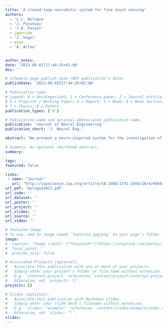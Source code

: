 ```yaml
---
title: 'A closed-loop neurobotic system for fine touch sensing'
authors:
  - 'L.L. Bologna'
  - 'J. Pinoteau'
  - 'J.B. Passot'
  - jgarrido
  - 'J. Vogel'
  - eros
  - 'A. Arleo'


author_notes:
date: '2013-08-01T17:44:35+01:00'
doi: ''

# Schedule page publish date (NOT publication's date).
publishDate: '2013-08-01T17:44:35+01:00'

# Publication type.
# Legend: 0 = Uncategorized; 1 = Conference paper; 2 = Journal article;
# 3 = Preprint / Working Paper; 4 = Report; 5 = Book; 6 = Book section;
# 7 = Thesis; 8 = Patent
publication_types: ['2']

# Publication name and optional abbreviated publication name.
publication: 'Journal of Neural Engineering'
publication_short: 'J. Neural Eng.'

abstract: "We present a neuro-inspired system for the investigation of fine dynamic haptic discrimination for neurorobotic and neuroprosthetic applications. A Braille reading task is adopted as case study. First, tactile inputs are encoded at the level of primary afferents mimicking human mechanoreceptors. Then, a network of simulated second-order neurones processes these primary signals prior to their transmission to a downstream classifier. The latter estimates the likelihood distribution of all Braille characters which is used to determine the letter being read. We also investigate how this distribution could be used to regulate the fingertip acceleration to maximise Braille-reading performances. We employ the spiking neural network paradigm to model first- and second-order neural responses, and apply an information theoretical analysis to measure the neurotransmission reliability of the spiking patterns from peripheral to more “central” areas of the system. Our results show that the firing patterns of first- and second-order responses convey enough information to achieve an offline perfect discrimination of the entire Braille alphabet as rapidly as 250 ms after the occurrence of the first spike. Furthermore, 89% of the scanned characters are correctly recognised during an online Braille reading task at constant velocity. Finally, we show that the class probability distributions obtained during reading, can be used to optimise the scanning velocity."

# Summary. An optional shortened abstract.
summary:

tags:
featured: false

links:
 - name: "Journal"
   url: "http://iopscience.iop.org/article/10.1088/1741-2560/10/4/046019"
url_pdf: 'bologna2013.pdf'
url_code: ''
url_dataset: ''
url_poster: ''
url_project: ''
url_slides: ''
url_source: ''
url_video: ''

# Featured image
# To use, add an image named `featured.jpg/png` to your page's folder.
image:
#  caption: 'Image credit: [**Unsplash**](https://unsplash.com/photos/jdD8gXaTZsc)'
#  focal_point: ''
#  preview_only: false

# Associated Projects (optional).
#   Associate this publication with one or more of your projects.
#   Simply enter your project's folder or file name without extension.
#   E.g. `internal-project` references `content/project/internal-project/index.md`.
#   Otherwise, set `projects: []`.
projects: []

# Slides (optional).
#   Associate this publication with Markdown slides.
#   Simply enter your slide deck's filename without extension.
#   E.g. `slides: "example"` references `content/slides/example/index.md`.
#   Otherwise, set `slides: ""`.
slides:
---
```

